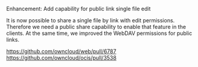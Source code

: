 Enhancement: Add capability for public link single file edit

It is now possible to share a single file by link with edit permissions. Therefore we need a public share capability to enable that feature in the clients. At the same time, we improved the WebDAV permissions for public links.

https://github.com/owncloud/web/pull/6787
https://github.com/owncloud/ocis/pull/3538
